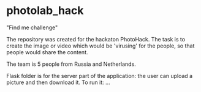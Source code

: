 # photolab_hack
"Find me challenge"

The repository was created for the hackaton PhotoHack. 
The task is to create the image or video which would be 'virusing' for the people, so that people would share the content. 

The team is 5 people from Russia and Netherlands. 

Flask folder is for the server part of the application: the user can upload a picture and then download it. 
To run it: ...
